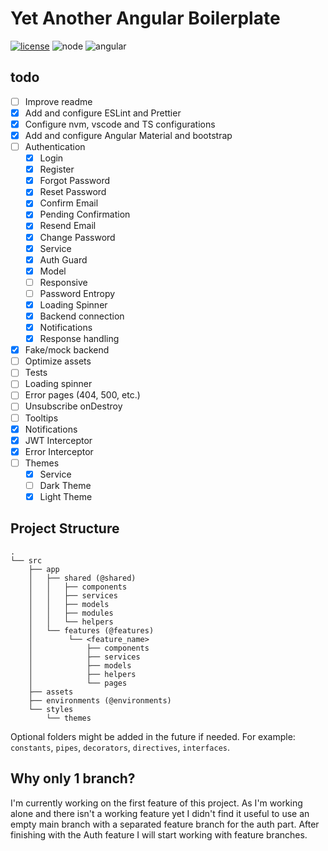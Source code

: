 # Yet Another Angular Boilerplate

[![license](https://img.shields.io/github/license/MatiasProietti/yet-another-angular-boilerplate)](https://choosealicense.com/licenses/mit/) ![node](https://img.shields.io/badge/node-%3E%3D16.13-brightgreen) ![angular](https://img.shields.io/badge/angular-13.0.x-brightgreen)

## todo

- [ ] Improve readme
- [x] Add and configure ESLint and Prettier
- [x] Configure nvm, vscode and TS configurations
- [x] Add and configure Angular Material and bootstrap
- [ ] Authentication
  - [x] Login
  - [x] Register
  - [x] Forgot Password
  - [x] Reset Password
  - [x] Confirm Email
  - [x] Pending Confirmation
  - [x] Resend Email
  - [x] Change Password
  - [x] Service
  - [x] Auth Guard
  - [x] Model
  - [ ] Responsive
  - [ ] Password Entropy
  - [x] Loading Spinner
  - [x] Backend connection
  - [x] Notifications
  - [x] Response handling
- [x] Fake/mock backend
- [ ] Optimize assets
- [ ] Tests
- [ ] Loading spinner
- [ ] Error pages (404, 500, etc.)
- [ ] Unsubscribe onDestroy
- [ ] Tooltips
- [x] Notifications
- [x] JWT Interceptor
- [x] Error Interceptor
- [ ] Themes
  - [x] Service
  - [ ] Dark Theme
  - [x] Light Theme

## Project Structure

```
.
└── src
    ├── app
    │   ├── shared (@shared)
    │   │   ├── components
    │   │   ├── services
    │   │   ├── models
    │   │   ├── modules
    │   │   └── helpers
    │   └── features (@features)
    │        └── <feature_name>
    │            ├── components
    │            ├── services
    │            ├── models
    │            ├── helpers
    │            └── pages
    ├── assets
    ├── environments (@environments)
    └── styles
        └── themes
```

Optional folders might be added in the future if needed. For example: `constants`, `pipes`, `decorators`, `directives`, `interfaces`.

## Why only 1 branch?

I'm currently working on the first feature of this project. As I'm working alone and there isn't a working feature yet I didn't find it useful to use an empty main branch with a separated feature branch for the auth part.
After finishing with the Auth feature I will start working with feature branches.
